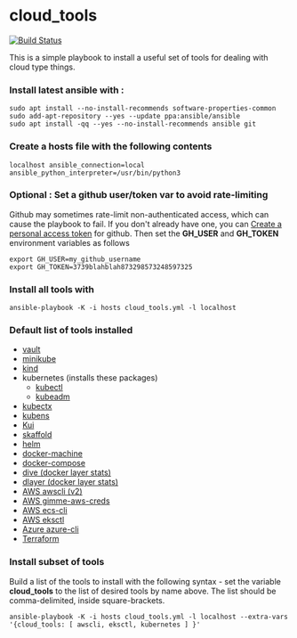 # cloud_tools

[![Build Status](http://bondi.local:3001/api/badges/Halfwalker/Cloud_tools/status.svg)](http://bondi.local:3001/Halfwalker/Cloud_tools)

This is a simple playbook to install a useful set of tools for dealing with cloud type things.

### Install latest ansible with :
```
sudo apt install --no-install-recommends software-properties-common
sudo add-apt-repository --yes --update ppa:ansible/ansible
sudo apt install -qq --yes --no-install-recommends ansible git
```

### Create a hosts file with the following contents
```
localhost ansible_connection=local ansible_python_interpreter=/usr/bin/python3
```

### Optional : Set a github user/token var to avoid rate-limiting

Github may sometimes rate-limit non-authenticated access, which can cause the playbook to fail.  If you don't already have one, you can [Create a personal access token](https://docs.github.com/en/authentication/keeping-your-account-and-data-secure/creating-a-personal-access-token) for github.  Then set the **GH_USER** and **GH_TOKEN** environment variables as follows
```
export GH_USER=my_github_username
export GH_TOKEN=3739blahblah873298573248597325
```

### Install all tools with
```
ansible-playbook -K -i hosts cloud_tools.yml -l localhost
```

### Default list of tools installed

* [vault](https://www.vaultproject.io/downloads)
* [minikube](https://kubernetes.io/docs/tasks/tools/install-minikube/)
* [kind](https://kind.sigs.k8s.io/docs/user/quick-start/)
* kubernetes (installs these packages)
    * [kubectl](https://kubernetes.io/docs/tasks/tools/install-kubectl/)
    * [kubeadm](https://kubernetes.io/docs/setup/production-environment/tools/kubeadm/install-kubeadm/)
* [kubectx](https://github.com/ahmetb/kubectx)
* [kubens](https://github.com/ahmetb/kubectx)
* [Kui](https://github.com/kubernetes-sigs/kui)
* [skaffold](https://skaffold.dev/docs/install/)
* [helm](https://helm.sh/docs/intro/install/)
* [docker-machine](https://github.com/docker/machine/releases)
* [docker-compose](https://github.com/docker/compose/releases)
* [dive (docker layer stats)](https://github.com/wagoodman/dive)
* [dlayer (docker layer stats)](https://github.com/wercker/dlayer)
* [AWS awscli (v2)](https://aws.amazon.com/cli/)
* [AWS gimme-aws-creds](https://github.com/Nike-Inc/gimme-aws-creds)
* [AWS ecs-cli](https://docs.aws.amazon.com/AmazonECS/latest/developerguide/ECS_CLI_installation.html)
* [AWS eksctl](https://github.com/weaveworks/eksctl)
* [Azure azure-cli](https://docs.microsoft.com/en-us/cli/azure/install-azure-cli)
* [Terraform](https://www.terraform.io/downloads)

### Install subset of tools

Build a list of the tools to install with the following syntax - set the variable **cloud_tools** to the list of desired tools by name above.  The list should be comma-delimited, inside square-brackets.
```
ansible-playbook -K -i hosts cloud_tools.yml -l localhost --extra-vars '{cloud_tools: [ awscli, eksctl, kubernetes ] }'
```

